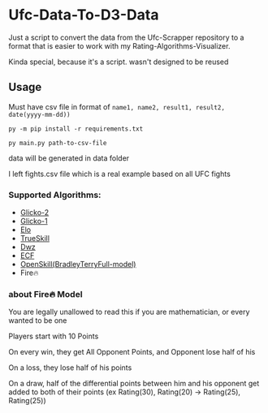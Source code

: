 # Ufc-Data-To-D3-Data

Just a script to convert the data from the Ufc-Scrapper repository to a format that is easier to work with my
Rating-Algorithms-Visualizer.

Kinda special, because it's a script. wasn't designed to be reused

## Usage

Must have csv file in format of
`name1, name2, result1, result2, date(yyyy-mm-dd))`

`py -m pip install -r requirements.txt`

`py main.py path-to-csv-file`

data will be generated in data folder

I left fights.csv file which is a real example based on all UFC fights

### Supported Algorithms:

- [Glicko-2](https://en.wikipedia.org/wiki/Glicko-2_rating_algorithm)
- [Glicko-1](https://en.wikipedia.org/wiki/Glicko-1_rating_algorithm)
- [Elo](https://en.wikipedia.org/wiki/Elo_rating_system)
- [TrueSkill](https://en.wikipedia.org/wiki/TrueSkill)
- [Dwz](https://en.wikipedia.org/wiki/Dwz_rating_system)
- [ECF](https://en.wikipedia.org/wiki/ECF_grading_system)
- [OpenSkill(BradleyTerryFull-model)](https://en.wikipedia.org/wiki/Open-skill_rating_system)
- Fire🔥

### about Fire🔥 Model
You are legally unallowed to read this if you are mathematician, or every wanted to be one

Players start with 10 Points

On every win, they get All Opponent Points, and Opponent lose half of his

On a loss, they lose half of his points

On a draw, half of the differential points between him and his opponent get added to both of their points
(ex Rating(30), Rating(20) -> Rating(25), Rating(25))
